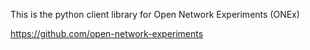 This is the python client library for Open Network Experiments (ONEx)

https://github.com/open-network-experiments